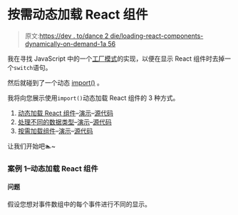 # 按需动态加载 React 组件

> 原文:[https://dev . to/dance 2 die/loading-react-components-dynamically-on-demand-1a 56](https://dev.to/dance2die/loading-react-components-dynamically-on-demand-1a56)

我在寻找 JavaScript 中的一个[工厂模式](https://en.wikipedia.org/wiki/Factory_method_pattern)的实现，以便在显示 React 组件时去掉一个`switch`语句。

然后就碰到了一个动态 [import()](https://hospodarets.com/native-ecmascript-modules-dynamic-import) 。

我将向您展示使用`import()`动态加载 React 组件的 3 种方式。

1.  [动态加载 React 组件](#case-1-loading-react-components-dynamically)–[演示](https://epic-chandrasekhar-a99744.netlify.com/)–[源代码](https://github.com/dance2die/Demo.React.ReactDynamicComponent)
2.  [处理不同的数据类型](#case-2-handling-different-data-types)–[演示](https://pedantic-goldstine-aff0e1.netlify.com/)–[源代码](https://github.com/dance2die/Demo.React.ReactLoadOnDemand)
3.  [按需加载组件](#case-3-loading-components-on-demand)–[演示](https://hardcore-fermi-db1121.netlify.com/)–[源代码](https://github.com/dance2die/Demo.React.ReactLoadOnDemand)

让我们开始吧🏊~

### [](#case-1-loading-react-components-dynamically)案例 1–动态加载 React 组件

#### [](#problem)**问题**

假设您想对事件数组中的每个事件进行不同的显示。